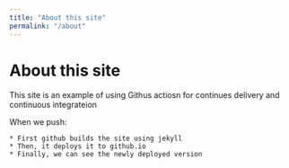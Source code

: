 ```yaml
---
title: "About this site"
permalink: "/about"
---
```


# About this site

This site is an example of using Githus actiosn for continues
delivery and continuous integrateion

When we push:

    * First github builds the site using jekyll
    * Then, it deploys it to github.io
    * Finally, we can see the newly deployed version